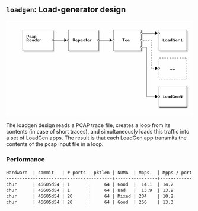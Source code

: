 ## `loadgen`: Load-generator design

![loadgen](.images/loadgen.png)

The loadgen design reads a PCAP trace file, creates a loop from its
contents (in case of short traces), and simultaneously loads this
traffic into a set of LoadGen apps. The result is that each LoadGen
app transmits the contents of the pcap input file in a loop.

### Performance

    Hardware  | commit   | # ports | pktlen | NUMA  | Mpps   | Mpps / port
    ----------+----------+---------+--------+-------+--------+------------
    chur      | 46605d54 | 1       |     64 | Good  |  14.1  | 14.2
    chur      | 46605d54 | 1       |     64 | Bad   |  13.9  | 13.9
    chur      | 46605d54 | 20      |     64 | Mixed | 204    | 10.2
    chur      | 46605d54 | 20      |     64 | Good  | 266    | 13.3

